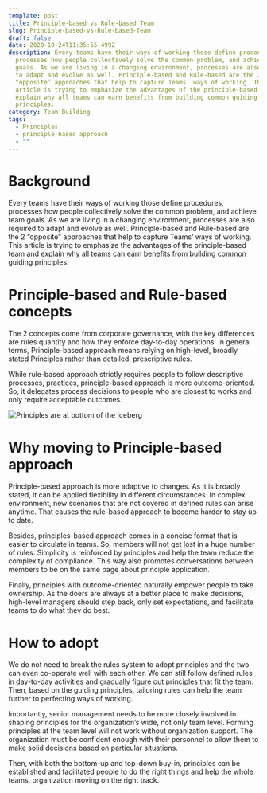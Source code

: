 ```yaml
---
template: post
title: Principle-based vs Rule-based Team
slug: Principle-based-vs-Rule-based-Team
draft: false
date: 2020-10-24T11:35:55.499Z
description: Every teams have their ways of working those define procedures,
  processes how people collectively solve the common problem, and achieve team
  goals. As we are living in a changing environment, processes are also required
  to adapt and evolve as well. Principle-based and Rule-based are the 2
  “opposite” approaches that help to capture Teams’ ways of working. This
  article is trying to emphasize the advantages of the principle-based team and
  explain why all teams can earn benefits from building common guiding
  principles.
category: Team Building
tags:
  - Principles
  - principle-based approach
  - ""
---
```

# Background

Every teams have their ways of working those define procedures, processes how people collectively solve the common problem, and achieve team goals. As we are living in a changing environment, processes are also required to adapt and evolve as well. Principle-based and Rule-based are the 2 “opposite” approaches that help to capture Teams’ ways of working. This article is trying to emphasize the advantages of the principle-based team and explain why all teams can earn benefits from building common guiding principles.

# Principle-based and Rule-based concepts

The 2 concepts come from corporate governance, with the key differences are rules quantity and how they enforce day-to-day operations. In general terms, Principle-based approach means relying on high-level, broadly stated Principles rather than detailed, prescriptive rules.

While rule-based approach strictly requires people to follow descriptive processes, practices,  principle-based approach is more outcome-oriented. So, it delegates process decisions to people who are closest to works and only require acceptable outcomes.

![Principles are at bottom of the Iceberg](/media/principles.png "Principles are at bottom of the Iceberg")

# Why moving to Principle-based approach

Principle-based approach is more adaptive to changes. As it is broadly stated, it can be applied flexibility in different circumstances. In complex environment, new scenarios that are not covered in defined rules can arise anytime. That causes the rule-based approach to become harder to stay up to date.

Besides, principles-based approach comes in a concise format that is easier to circulate in teams. So, members will not get lost in a huge number of rules. Simplicity is reinforced by principles and help the team reduce the complexity of compliance. This way also promotes conversations between members to be on the same page about principle application.

Finally, principles with outcome-oriented naturally empower people to take ownership. As the doers are always at a better place to make decisions, high-level managers should step back, only set expectations, and facilitate teams to do what they do best. 

# How to adopt 

We do not need to break the rules system to adopt principles and the two can even co-operate well with each other. We can still follow defined rules in day-to-day activities and gradually figure out principles that fit the team. Then, based on the guiding principles, tailoring rules can help the team further to perfecting ways of working.

Importantly, senior management needs to be more closely involved in shaping principles for the organization’s wide, not only team level. Forming principles at the team level will not work without organization support. The organization must be confident enough with their personnel to allow them to make solid decisions based on particular situations.

Then, with both the bottom-up and top-down buy-in, principles can be established and facilitated people to do the right things and help the whole teams, organization moving on the right track.